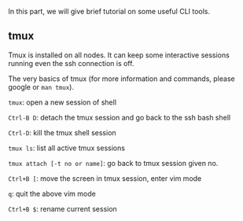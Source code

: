 In this part, we will give brief tutorial on some useful CLI tools.

## tmux

Tmux is installed on all nodes. It can keep some interactive sessions running even the ssh connection is off.

The very basics of tmux (for more information and commands, please google or `man tmux`).

`tmux`: open a new session of shell

`Ctrl-B D`: detach the tmux session and go back to the ssh bash shell

`Ctrl-D`: kill the tmux shell session

`tmux ls`: list all active tmux sessions

`tmux attach [-t no or name]`: go back to tmux session given no.

`Ctrl+B [`: move the screen in tmux session, enter vim mode

`q`: quit the above vim mode

`Ctrl+B $`: rename current session